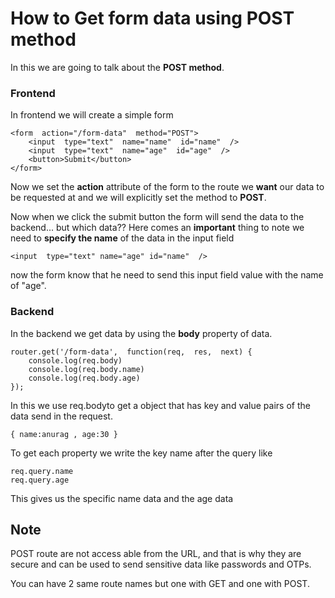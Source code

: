 # How to Get form data using POST method
In this we are going to talk about the **POST method**.

###  Frontend
In frontend we will create a simple form 
	
	<form  action="/form-data"  method="POST">
		<input  type="text"  name="name"  id="name"  />
		<input  type="text"  name="age"  id="age"  />
		<button>Submit</button>
	</form>
Now we set the **action** attribute of the form to the route we **want** our data to be requested at and we will explicitly set the method to **POST**.

Now when we click the submit button the form will send the data to the backend... but which data??
Here comes an **important** thing to note we need to **specify the name** of the data in the input field

	<input  type="text" name="age" id="name"  />

now the form know that he need to send this input field value with the name of "age".

### Backend 
In the backend we get data by using the **body** property of data. 

	router.get('/form-data',  function(req,  res,  next) {
		console.log(req.body)
		console.log(req.body.name)
		console.log(req.body.age)
	});
In this we use req.bodyto get a object that has key and value pairs of the data send in the request.

	{ name:anurag , age:30 }

To get each property we write the key name after the query like

	req.query.name
	req.query.age

This gives us the specific name data and the age data

## Note
POST route are not access able from the URL, and that is why they are secure and can be used to send sensitive data like passwords and OTPs.

You can have 2 same route names but one with GET and one with POST.